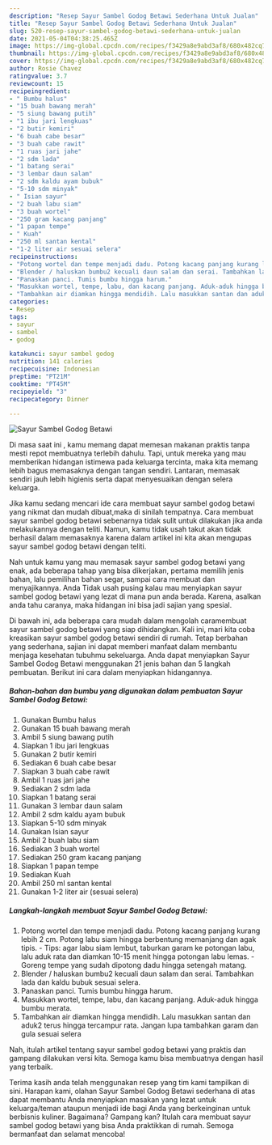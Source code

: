 ```yaml
---
description: "Resep Sayur Sambel Godog Betawi Sederhana Untuk Jualan"
title: "Resep Sayur Sambel Godog Betawi Sederhana Untuk Jualan"
slug: 520-resep-sayur-sambel-godog-betawi-sederhana-untuk-jualan
date: 2021-05-04T04:38:25.465Z
image: https://img-global.cpcdn.com/recipes/f3429a8e9abd3af8/680x482cq70/sayur-sambel-godog-betawi-foto-resep-utama.jpg
thumbnail: https://img-global.cpcdn.com/recipes/f3429a8e9abd3af8/680x482cq70/sayur-sambel-godog-betawi-foto-resep-utama.jpg
cover: https://img-global.cpcdn.com/recipes/f3429a8e9abd3af8/680x482cq70/sayur-sambel-godog-betawi-foto-resep-utama.jpg
author: Rosie Chavez
ratingvalue: 3.7
reviewcount: 15
recipeingredient:
- " Bumbu halus"
- "15 buah bawang merah"
- "5 siung bawang putih"
- "1 ibu jari lengkuas"
- "2 butir kemiri"
- "6 buah cabe besar"
- "3 buah cabe rawit"
- "1 ruas jari jahe"
- "2 sdm lada"
- "1 batang serai"
- "3 lembar daun salam"
- "2 sdm kaldu ayam bubuk"
- "5-10 sdm minyak"
- " Isian sayur"
- "2 buah labu siam"
- "3 buah wortel"
- "250 gram kacang panjang"
- "1 papan tempe"
- " Kuah"
- "250 ml santan kental"
- "1-2 liter air sesuai selera"
recipeinstructions:
- "Potong wortel dan tempe menjadi dadu. Potong kacang panjang kurang lebih 2 cm. Potong labu siam hingga berbentung memanjang dan agak tipis. Tips: agar labu siam lembut, taburkan garam ke potongan labu, lalu aduk rata dan diamkan 10-15 menit hingga potongan labu lemas.  Goreng tempe yang sudah dipotong dadu hingga setengah matang."
- "Blender / haluskan bumbu2 kecuali daun salam dan serai. Tambahkan lada dan kaldu bubuk sesuai selera."
- "Panaskan panci. Tumis bumbu hingga harum."
- "Masukkan wortel, tempe, labu, dan kacang panjang. Aduk-aduk hingga bumbu merata."
- "Tambahkan air diamkan hingga mendidih. Lalu masukkan santan dan aduk2 terus hingga tercampur rata. Jangan lupa tambahkan garam dan gula sesuai selera"
categories:
- Resep
tags:
- sayur
- sambel
- godog

katakunci: sayur sambel godog 
nutrition: 141 calories
recipecuisine: Indonesian
preptime: "PT21M"
cooktime: "PT45M"
recipeyield: "3"
recipecategory: Dinner

---
```



![Sayur Sambel Godog Betawi](https://img-global.cpcdn.com/recipes/f3429a8e9abd3af8/680x482cq70/sayur-sambel-godog-betawi-foto-resep-utama.jpg)

Di masa  saat ini , kamu memang dapat memesan makanan praktis tanpa mesti repot membuatnya terlebih dahulu. Tapi, untuk mereka yang mau memberikan hidangan istimewa pada keluarga tercinta, maka kita memang lebih bagus memasaknya dengan tangan sendiri. Lantaran, memasak sendiri jauh lebih higienis serta dapat menyesuaikan dengan selera keluarga.

Jika kamu sedang mencari ide cara membuat sayur sambel godog betawi yang nikmat dan mudah dibuat,maka di sinilah tempatnya. Cara membuat sayur sambel godog betawi  sebenarnya tidak sulit untuk dilakukan jika anda melakukannya dengan teliti. Namun, kamu tidak usah takut akan tidak berhasil dalam memasaknya 
karena dalam artikel ini kita akan mengupas sayur sambel godog betawi dengan teliti.  



Nah untuk kamu yang mau memasak sayur sambel godog betawi yang enak, ada beberapa tahap yang bisa dikerjakan, pertama memilih jenis bahan, lalu pemilihan bahan segar, sampai cara membuat dan menyajikannya. Anda Tidak usah pusing kalau mau menyiapkan sayur sambel godog betawi yang lezat di mana pun anda berada. Karena, asalkan anda  tahu caranya, maka hidangan ini bisa jadi sajian yang spesial.

Di bawah ini, ada beberapa cara mudah dalam mengolah caramembuat sayur sambel godog betawi yang siap dihidangkan. Kali ini, mari kita coba kreasikan sayur sambel godog betawi sendiri di rumah. Tetap berbahan yang sederhana, sajian ini dapat memberi manfaat dalam membantu menjaga kesehatan tubuhmu sekeluarga. Anda dapat menyiapkan Sayur Sambel Godog Betawi menggunakan 21 jenis bahan dan 5 langkah pembuatan. Berikut ini cara dalam menyiapkan hidangannya.

<!--inarticleads1-->

##### Bahan-bahan dan bumbu yang digunakan dalam pembuatan Sayur Sambel Godog Betawi:

1. Gunakan  Bumbu halus
1. Gunakan 15 buah bawang merah
1. Ambil 5 siung bawang putih
1. Siapkan 1 ibu jari lengkuas
1. Gunakan 2 butir kemiri
1. Sediakan 6 buah cabe besar
1. Siapkan 3 buah cabe rawit
1. Ambil 1 ruas jari jahe
1. Sediakan 2 sdm lada
1. Siapkan 1 batang serai
1. Gunakan 3 lembar daun salam
1. Ambil 2 sdm kaldu ayam bubuk
1. Siapkan 5-10 sdm minyak
1. Gunakan  Isian sayur
1. Ambil 2 buah labu siam
1. Sediakan 3 buah wortel
1. Sediakan 250 gram kacang panjang
1. Siapkan 1 papan tempe
1. Sediakan  Kuah
1. Ambil 250 ml santan kental
1. Gunakan 1-2 liter air (sesuai selera)




<!--inarticleads2-->

##### Langkah-langkah membuat Sayur Sambel Godog Betawi:

1. Potong wortel dan tempe menjadi dadu. Potong kacang panjang kurang lebih 2 cm. Potong labu siam hingga berbentung memanjang dan agak tipis. - Tips: agar labu siam lembut, taburkan garam ke potongan labu, lalu aduk rata dan diamkan 10-15 menit hingga potongan labu lemas.  - Goreng tempe yang sudah dipotong dadu hingga setengah matang.
1. Blender / haluskan bumbu2 kecuali daun salam dan serai. Tambahkan lada dan kaldu bubuk sesuai selera.
1. Panaskan panci. Tumis bumbu hingga harum.
1. Masukkan wortel, tempe, labu, dan kacang panjang. Aduk-aduk hingga bumbu merata.
1. Tambahkan air diamkan hingga mendidih. Lalu masukkan santan dan aduk2 terus hingga tercampur rata. Jangan lupa tambahkan garam dan gula sesuai selera




Nah, itulah artikel tentang  sayur sambel godog betawi  yang praktis dan gampang dilakukan versi kita. Semoga kamu bisa membuatnya dengan hasil yang terbaik. 

Terima kasih anda telah menggunakan resep yang tim kami tampilkan di sini. Harapan kami, olahan  Sayur Sambel Godog Betawi sederhana di atas dapat membantu Anda menyiapkan masakan yang lezat untuk keluarga/teman ataupun menjadi ide bagi Anda yang berkeinginan untuk berbisnis kuliner. Bagaimana? Gampang kan? Itulah cara membuat sayur sambel godog betawi yang bisa Anda praktikkan di rumah. Semoga bermanfaat dan selamat mencoba!

